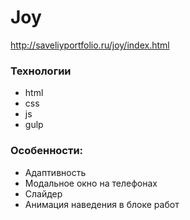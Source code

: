 # Joy
http://saveliyportfolio.ru/joy/index.html  
### Технологии
 + html
 + css
 + js
 + gulp
### Особенности:
 + Адаптивность
 + Модальное окно на телефонах
 + Слайдер
 + Анимация наведения в блоке работ
